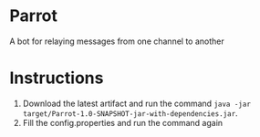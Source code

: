 # Parrot
A bot for relaying messages from one channel to another

# Instructions
1. Download the latest artifact and run the command ```java -jar target/Parrot-1.0-SNAPSHOT-jar-with-dependencies.jar```.
2. Fill the config.properties and run the command again

